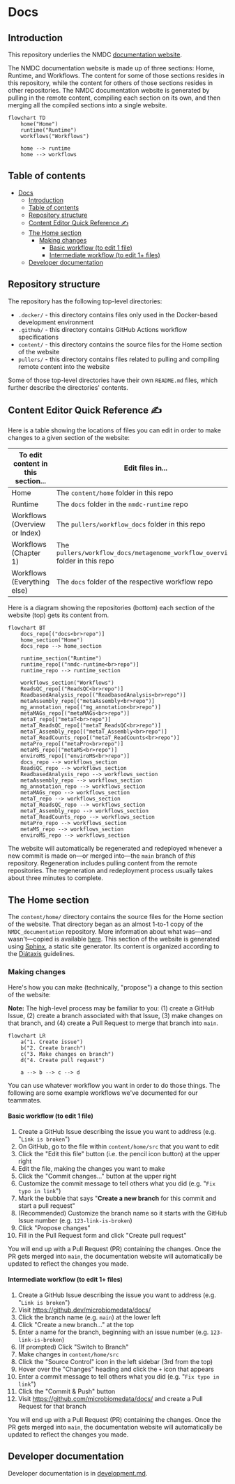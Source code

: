 # Docs

## Introduction

This repository underlies the NMDC [documentation website](https://docs.microbiomedata.org).

The NMDC documentation website is made up of three sections: Home, Runtime, and Workflows. The content for some of those
sections resides in this repository, while the content for others of those sections resides in other repositories.
The NMDC documentation website is generated by pulling in the remote content, compiling each section on its own,
and then merging all the compiled sections into a single website.

```mermaid
flowchart TD
    home("Home")
    runtime("Runtime")
    workflows("Workflows")

    home --> runtime
    home --> workflows
```

## Table of contents

<!-- TOC -->
* [Docs](#docs)
  * [Introduction](#introduction)
  * [Table of contents](#table-of-contents)
  * [Repository structure](#repository-structure)
  * [Content Editor Quick Reference ✍️](#content-editor-quick-reference-)
  * [The Home section](#the-home-section)
    * [Making changes](#making-changes)
      * [Basic workflow (to edit 1 file)](#basic-workflow-to-edit-1-file-)
      * [Intermediate workflow (to edit 1+ files)](#intermediate-workflow-to-edit-1-files)
  * [Developer documentation](#developer-documentation)
<!-- TOC -->

## Repository structure

The repository has the following top-level directories:

- `.docker/` - this directory contains files only used in the Docker-based development environment
- `.github/` - this directory contains GitHub Actions workflow specifications
- `content/` - this directory contains the source files for the Home section of the website
- `pullers/` - this directory contains files related to pulling and compiling remote content into the website

Some of those top-level directories have their own `README.md` files, which further describe the directories' contents.

## Content Editor Quick Reference ✍️

Here is a table showing the locations of files you can edit in order to make changes to a given section of the website:

| To edit content in this section... | Edit files in...                                                             |
|------------------------------------|------------------------------------------------------------------------------|
| Home                               | The `content/home` folder in this repo                                       |
| Runtime                            | The `docs` folder in the `nmdc-runtime` repo                                 |
| Workflows (Overview or Index)      | The `pullers/workflow_docs` folder in this repo                              |
| Workflows (Chapter 1)              | The `pullers/workflow_docs/metagenome_workflow_overview` folder in this repo |
| Workflows (Everything else)        | The `docs` folder of the respective workflow repo                            |

Here is a diagram showing the repositories (bottom) each section of the website (top) gets its content from.

```mermaid
flowchart BT
    docs_repo[("docs<br>repo")]
    home_section("Home")
    docs_repo --> home_section
    
    runtime_section("Runtime")
    runtime_repo[("nmdc-runtime<br>repo")]
    runtime_repo --> runtime_section
    
    workflows_section("Workflows")
    ReadsQC_repo[("ReadsQC<br>repo")]
    ReadbasedAnalysis_repo[("ReadbasedAnalysis<br>repo")]
    metaAssembly_repo[("metaAssembly<br>repo")]
    mg_annotation_repo[("mg_annotation<br>repo")]
    metaMAGs_repo[("metaMAGs<br>repo")]
    metaT_repo[("metaT<br>repo")]
    metaT_ReadsQC_repo[("metaT_ReadsQC<br>repo")]
    metaT_Assembly_repo[("metaT_Assembly<br>repo")]
    metaT_ReadCounts_repo[("metaT_ReadCounts<br>repo")]
    metaPro_repo[("metaPro<br>repo")]
    metaMS_repo[("metaMS<br>repo")]
    enviroMS_repo[("enviroMS<br>repo")]
    docs_repo --> workflows_section
    ReadsQC_repo --> workflows_section
    ReadbasedAnalysis_repo --> workflows_section
    metaAssembly_repo --> workflows_section
    mg_annotation_repo --> workflows_section
    metaMAGs_repo --> workflows_section
    metaT_repo --> workflows_section
    metaT_ReadsQC_repo --> workflows_section
    metaT_Assembly_repo --> workflows_section
    metaT_ReadCounts_repo --> workflows_section
    metaPro_repo --> workflows_section
    metaMS_repo --> workflows_section
    enviroMS_repo --> workflows_section
```

The website will automatically be regenerated and redeployed whenever a new commit is made on—or merged into—the `main`
branch of _this_ repository. Regeneration includes pulling content from the remote repositories. The regeneration and redeployment process usually takes about three minutes to complete.

## The Home section

The `content/home/` directory contains the source files for the Home section of the website. That directory began as an
almost 1-to-1 copy of the `NMDC_documentation` repository. More information about what was—and wasn't—copied is
available [here](./content/home/README.md).
This section of the website is generated using [Sphinx](https://www.sphinx-doc.org), a static site generator.
Its content is organized according to the [Diátaxis](https://diataxis.fr/how-to-use-diataxis/#use-diataxis-as-a-guide-not-a-plan) guidelines.

### Making changes

Here's how you can make (technically, "propose") a change to this section of the website:

**Note:** The high-level process may be familiar to you: (1) create a GitHub Issue, (2) create a branch associated
with that Issue, (3) make changes on that branch, and (4) create a Pull Request to merge that branch into `main`.

```mermaid
flowchart LR
    a("1. Create issue")
    b("2. Create branch")
    c("3. Make changes on branch")
    d("4. Create pull request")

    a --> b --> c --> d
```

You can use whatever workflow you want in order to do those things. The following are some example workflows we've
documented for our teammates.

#### Basic workflow (to edit 1 file) 

1. Create a GitHub Issue describing the issue you want to address (e.g. "`Link is broken`")
2. On GitHub, go to the file within `content/home/src` that you want to edit
3. Click the "Edit this file" button (i.e. the pencil icon button) at the upper right
4. Edit the file, making the changes you want to make
5. Click the "Commit changes..." button at the upper right
6. Customize the commit message to tell others what you did (e.g. "`Fix typo in link`")
7. Mark the bubble that says "**Create a new branch** for this commit and start a pull request"
8. (Recommended) Customize the branch name so it starts with the GitHub Issue number (e.g. `123-link-is-broken`)
9. Click "Propose changes"
10. Fill in the Pull Request form and click "Create pull request"

You will end up with a Pull Request (PR) containing the changes. Once the PR gets merged into `main`,
the documentation website will automatically be updated to reflect the changes you made.

#### Intermediate workflow (to edit 1+ files)

1. Create a GitHub Issue describing the issue you want to address (e.g. "`Link is broken`")
2. Visit https://github.dev/microbiomedata/docs/
3. Click the branch name (e.g. `main`) at the lower left
4. Click "Create a new branch..." at the top
5. Enter a name for the branch, beginning with an issue number (e.g. `123-link-is-broken`)
6. (If prompted) Click "Switch to Branch"
7. Make changes in `content/home/src`
8. Click the "Source Control" icon in the left sidebar (3rd from the top)
9. Hover over the "Changes" heading and click the `+` icon that appears
10. Enter a commit message to tell others what you did (e.g. "`Fix typo in link`")
11. Click the "Commit & Push" button
12. Visit https://github.com/microbiomedata/docs/ and create a Pull Request for that branch

You will end up with a Pull Request (PR) containing the changes. Once the PR gets merged into `main`,
the documentation website will automatically be updated to reflect the changes you made.

## Developer documentation

Developer documentation is in [development.md](./development.md).

